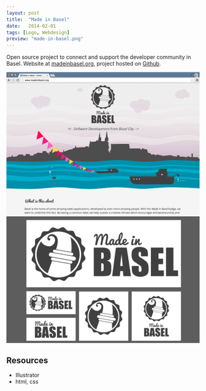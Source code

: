 ```yaml
---
layout: post
title:  "Made in Basel"
date:   2014-02-01
tags: [Logo, Webdesign]
preview: "made-in-basel.png"
---
```


Open source project to connect and support the developer community in Basel. Website at [madeinbasel.org](http://www.madeinbasel.org), project hosted on [Github](https://github.com/MadeInBasel/madeinbasel.github.io).


![Made in Basel](/img/posts/media/made-in-basel/MadeInBasel-Website.png)
![Made in Basel](/img/posts/media/made-in-basel/MadeInBasel-Badges.png)

## Resources
- Illustrator
- html, css
